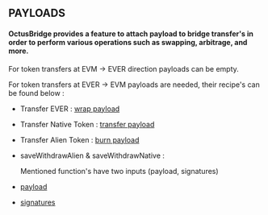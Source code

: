 ## PAYLOADS

#### OctusBridge provides a feature to attach payload to bridge transfer's in order to perform various operations such as swapping, arbitrage, and more.

For token transfers at EVM -> EVER direction payloads can be empty.

For token transfers at EVER -> EVM payloads are needed, their recipe's can be found below :

- Transfer EVER : [wrap payload](../scripts/helpers/buildWrapPayload.ts)
- Transfer Native Token : [transfer payload](../scripts/helpers/buildTransferPayload.ts)
- Transfer Alien Token : [burn payload](../scripts/helpers/buildBurnPayload.ts)
- saveWithdrawAlien & saveWithdrawNative :

  Mentioned function's have two inputs (payload, signatures)

- [payload](../scripts/helpers/buildSaveWithdrawPayload.ts)
- [signatures](../scripts/helpers/getSignatures.ts)
